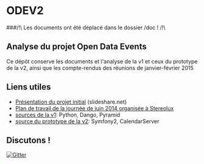 # ODEV2

###/!\ Les documents ont été déplacé dans le dossier /doc ! /!\

## Analyse du projet Open Data Events

Ce dépôt conserve les documents et l'analyse de la v1 et ceux du prototype de la v2, ainsi que les compte-rendus des réunions de janvier-février 2015 

## Liens utiles

- [Présentation du projet initial](http://fr.slideshare.net/libertic/lancement-projet-ode-culture) (slideshare.net)
- [Plan de travail de la journée de juin 2014 organisée à Stereolux](http://www.stereolux.org/labo-arts-techs/ouverture-des-donnees-evenementielles-lancement-officiel-du-site-10-06-2014)
- [sources de la v1](https://github.com/LiberTIC/ODE): Python, Dango, Pyramid
- [source du prototype de la v2](https://github.com/polypodes/CalDAVClientPrototype): Symfony2, CalendarServer 

## Discutons !

[![Gitter](https://badges.gitter.im/Join%20Chat.svg)](https://gitter.im/LiberTIC/ODEV2?utm_source=badge&utm_medium=badge&utm_campaign=pr-badge&utm_content=badge)

